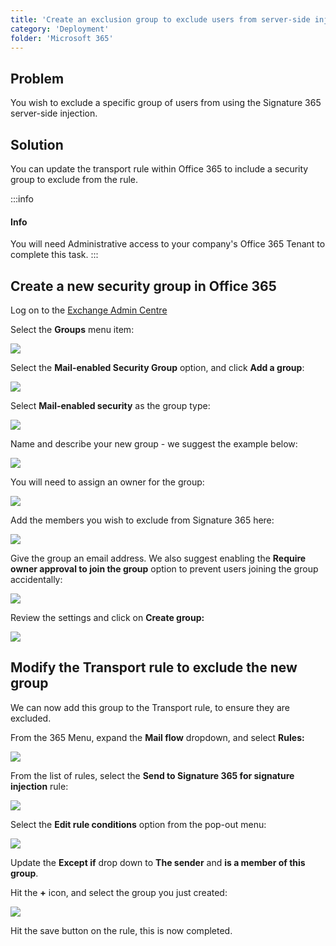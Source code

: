```yaml
---
title: 'Create an exclusion group to exclude users from server-side injection'
category: 'Deployment'
folder: 'Microsoft 365'
---
```


## Problem

You wish to exclude a specific group of users from using the Signature 365 server-side injection.

## Solution

You can update the transport rule within Office 365 to include a security group to exclude from the rule.

:::info
#### Info

You will need Administrative access to your company's Office 365 Tenant to complete this task.
:::

## Create a new security group in Office 365

Log on to the [Exchange Admin Centre](https://admin.exchange.microsoft.com/)

Select the **Groups** menu item:

![](https://s3.amazonaws.com/cdn.freshdesk.com/data/helpdesk/attachments/production/1129445851/original/0VhX9rb0QczdVctDEaFZu6jpfAf3DvkWxA.png?1678713499)  

Select the **Mail-enabled Security Group** option, and click **Add a group**:

![](https://s3.amazonaws.com/cdn.freshdesk.com/data/helpdesk/attachments/production/1129450719/original/5BXJHjYgSWHkQPHUZyfZOa-Km1vqZ5_2sA.png?1678719485)

Select **Mail-enabled security** as the group type:

![](https://s3.amazonaws.com/cdn.freshdesk.com/data/helpdesk/attachments/production/1129450479/original/TDu1C1Zp3gFipivK-xZ7Um_mMS0eagjgJg.png?1678719200)

Name and describe your new group - we suggest the example below:

![](https://s3.amazonaws.com/cdn.freshdesk.com/data/helpdesk/attachments/production/1129450557/original/dwFeu1acz3EFGD0KuiS9SqWq0wwT7McVCA.png?1678719292)

You will need to assign an owner for the group:

![](https://s3.amazonaws.com/cdn.freshdesk.com/data/helpdesk/attachments/production/1129450730/original/MQz3I6ZIo1z3rvz_OE8mM5m5yK8RQdRfYA.png?1678719507)

Add the members you wish to exclude from Signature 365 here:

![](https://s3.amazonaws.com/cdn.freshdesk.com/data/helpdesk/attachments/production/1129450739/original/QYFacDOreRgi8mk8rLLgLTxK4-IJqb_joA.png?1678719519)

Give the group an email address. We also suggest enabling the **Require owner approval to join the group** option to prevent users joining the group accidentally:

![](https://s3.amazonaws.com/cdn.freshdesk.com/data/helpdesk/attachments/production/1129450778/original/0pfCthWHz06ysHEnT6jiJDFRwSbwv-lVew.png?1678719566)

Review the settings and click on **Create group:**

![](https://s3.amazonaws.com/cdn.freshdesk.com/data/helpdesk/attachments/production/1129450764/original/oeBavFR7ki1saj-q7xqNMTIZnaWpgubxyA.png?1678719547)

## Modify the Transport rule to exclude the new group

We can now add this group to the Transport rule, to ensure they are excluded.

From the 365 Menu, expand the **Mail flow** dropdown, and select **Rules:**

![](https://s3.amazonaws.com/cdn.freshdesk.com/data/helpdesk/attachments/production/1129447195/original/LKIPytcyPEXejuBTIWdNSKmlATcw8hBBIQ.png?1678714884)

From the list of rules, select the **Send to Signature 365 for signature injection** rule:

![](https://s3.amazonaws.com/cdn.freshdesk.com/data/helpdesk/attachments/production/1129450634/original/9mvtpi3sRbPktId1NNiRJn4x8luDYyiErg.png?1678719349)

Select the **Edit rule conditions** option from the pop-out menu:

![](https://s3.amazonaws.com/cdn.freshdesk.com/data/helpdesk/attachments/production/1129450693/original/2I5ZZFqeVC6-vXbfzhjGTMstMht4bT93CQ.png?1678719436)

Update the **Except if** drop down to **The sender** and **is a member of this group**.

Hit the **+** icon, and select the group you just created:

![](https://s3.amazonaws.com/cdn.freshdesk.com/data/helpdesk/attachments/production/1129450810/original/3ORwVug_W4c_2BYWfKkPIDdG3_EmBjeQbQ.png?1678719610)

Hit the save button on the rule, this is now completed.
